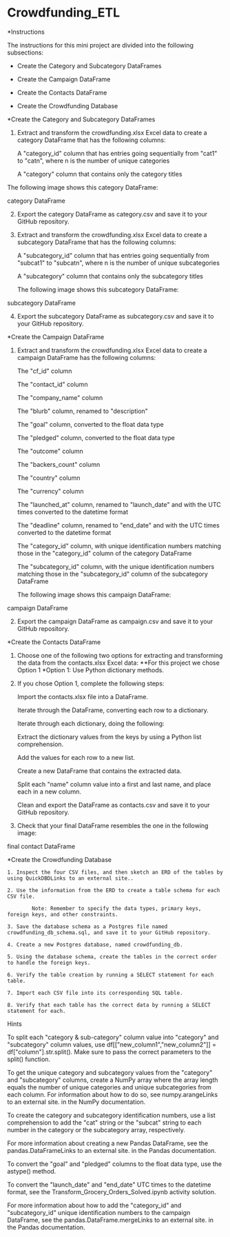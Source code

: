 # Crowdfunding_ETL

*Instructions

The instructions for this mini project are divided into the following subsections:

- Create the Category and Subcategory DataFrames

- Create the Campaign DataFrame

- Create the Contacts DataFrame

- Create the Crowdfunding Database

*Create the Category and Subcategory DataFrames

1. Extract and transform the crowdfunding.xlsx Excel data to create a category DataFrame that has the following columns:

    A "category_id" column that has entries going sequentially from "cat1" to "catn", where n is the number of unique categories

    A "category" column that contains only the category titles

The following image shows this category DataFrame:

category DataFrame

2. Export the category DataFrame as category.csv and save it to your GitHub repository.

3. Extract and transform the crowdfunding.xlsx Excel data to create a subcategory DataFrame that has the following columns:

    A "subcategory_id" column that has entries going sequentially from "subcat1" to "subcatn", where n is the number of unique subcategories

    A "subcategory" column that contains only the subcategory titles

    The following image shows this subcategory DataFrame:

subcategory DataFrame

4. Export the subcategory DataFrame as subcategory.csv and save it to your GitHub repository.

*Create the Campaign DataFrame

1. Extract and transform the crowdfunding.xlsx Excel data to create a campaign DataFrame has the following columns:

    The "cf_id" column

    The "contact_id" column

    The "company_name" column

    The "blurb" column, renamed to "description"

    The "goal" column, converted to the float data type

    The "pledged" column, converted to the float data type

    The "outcome" column

    The "backers_count" column

    The "country" column

    The "currency" column

    The "launched_at" column, renamed to "launch_date" and with the UTC times converted to the datetime format

    The "deadline" column, renamed to "end_date" and with the UTC times converted to the datetime format

    The "category_id" column, with unique identification numbers matching those in the "category_id" column of the category DataFrame

    The "subcategory_id" column, with the unique identification numbers matching those in the "subcategory_id" column of the subcategory DataFrame

    The following image shows this campaign DataFrame:

campaign DataFrame

2. Export the campaign DataFrame as campaign.csv and save it to your GitHub repository.

*Create the Contacts DataFrame

1. Choose one of the following two options for extracting and transforming the data from the contacts.xlsx Excel data:
**For this project we chose Option 1
*Option 1: Use Python dictionary methods.



2. If you chose Option 1, complete the following steps:

    Import the contacts.xlsx file into a DataFrame.

    Iterate through the DataFrame, converting each row to a dictionary.

    Iterate through each dictionary, doing the following:

    Extract the dictionary values from the keys by using a Python list comprehension.

    Add the values for each row to a new list.

    Create a new DataFrame that contains the extracted data.

    Split each "name" column value into a first and last name, and place each in a new column.

    Clean and export the DataFrame as contacts.csv and save it to your GitHub repository.



3. Check that your final DataFrame resembles the one in the following image:

final contact DataFrame

*Create the Crowdfunding Database

    1. Inspect the four CSV files, and then sketch an ERD of the tables by using QuickDBDLinks to an external site..

    2. Use the information from the ERD to create a table schema for each CSV file.

            Note: Remember to specify the data types, primary keys, foreign keys, and other constraints.

    3. Save the database schema as a Postgres file named crowdfunding_db_schema.sql, and save it to your GitHub repository.

    4. Create a new Postgres database, named crowdfunding_db.

    5. Using the database schema, create the tables in the correct order to handle the foreign keys.

    6. Verify the table creation by running a SELECT statement for each table.

    7. Import each CSV file into its corresponding SQL table.

    8. Verify that each table has the correct data by running a SELECT statement for each.

Hints

To split each "category & sub-category" column value into "category" and "subcategory" column values, use df[["new_column1","new_column2"]] = df["column"].str.split(). Make sure to pass the correct parameters to the split() function.

To get the unique category and subcategory values from the "category" and "subcategory" columns, create a NumPy array where the array length equals the number of unique categories and unique subcategories from each column. For information about how to do so, see numpy.arangeLinks to an external site. in the NumPy documentation.

To create the category and subcategory identification numbers, use a list comprehension to add the "cat" string or the "subcat" string to each number in the category or the subcategory array, respectively.

For more information about creating a new Pandas DataFrame, see the pandas.DataFrameLinks to an external site. in the Pandas documentation.

To convert the "goal" and "pledged" columns to the float data type, use the astype() method.

To convert the "launch_date" and "end_date" UTC times to the datetime format, see the Transform_Grocery_Orders_Solved.ipynb activity solution.

For more information about how to add the "category_id" and "subcategory_id" unique identification numbers to the campaign DataFrame, see the pandas.DataFrame.mergeLinks to an external site. in the Pandas documentation.